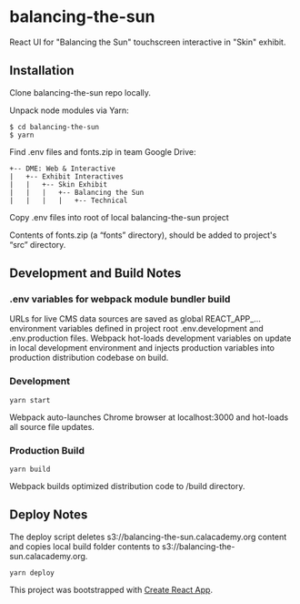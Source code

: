 # balancing-the-sun
React UI for "Balancing the Sun" touchscreen interactive in "Skin"
exhibit.

## Installation

Clone balancing-the-sun repo locally.

Unpack node modules via Yarn:

```
$ cd balancing-the-sun
$ yarn
```

Find .env files and fonts.zip in team Google Drive:
```
+-- DME: Web & Interactive
|   +-- Exhibit Interactives
|   |   +-- Skin Exhibit
|   |   |   +-- Balancing the Sun
|   |   |   |   +-- Technical
```

Copy .env files into root of local balancing-the-sun project

Contents of fonts.zip (a “fonts” directory), should be added to project's “src”
directory.

## Development and Build Notes

### .env variables for webpack module bundler build
URLs for live CMS data sources are saved as global REACT_APP_... environment
variables defined in project root .env.development and .env.production files.
Webpack hot-loads development variables on update in local development
environment and injects production variables into production distribution
codebase on build.

### Development
```
yarn start
```
Webpack auto-launches Chrome browser at localhost:3000 and hot-loads all source
file updates.

### Production Build
```
yarn build
```
Webpack builds optimized distribution code to /build directory.

## Deploy Notes

The deploy script deletes s3://balancing-the-sun.calacademy.org content and
copies local build folder contents to s3://balancing-the-sun.calacademy.org.

```
yarn deploy
```

This project was bootstrapped with [Create React App](https://github.com/facebookincubator/create-react-app).
